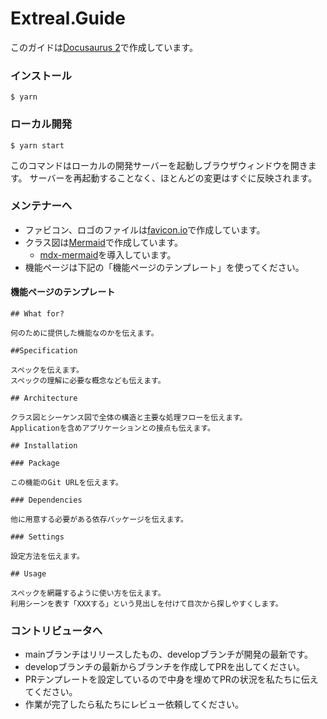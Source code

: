 # Extreal.Guide

このガイドは[Docusaurus 2](https://docusaurus.io/)で作成しています。

### インストール

```
$ yarn
```

### ローカル開発

```
$ yarn start
```

このコマンドはローカルの開発サーバーを起動しブラウザウィンドウを開きます。
サーバーを再起動することなく、ほとんどの変更はすぐに反映されます。

### メンテナーへ

- ファビコン、ロゴのファイルは[favicon.io](https://favicon.io/)で作成しています。
- クラス図は[Mermaid](http://mermaid-js.github.io/mermaid/)で作成しています。
  - [mdx-mermaid](https://github.com/sjwall/mdx-mermaid)を導入しています。
- 機能ページは下記の「機能ページのテンプレート」を使ってください。

#### 機能ページのテンプレート

```
## What for?

何のために提供した機能なのかを伝えます。

##Specification

スペックを伝えます。
スペックの理解に必要な概念なども伝えます。

## Architecture

クラス図とシーケンス図で全体の構造と主要な処理フローを伝えます。
Applicationを含めアプリケーションとの接点も伝えます。

## Installation

### Package

この機能のGit URLを伝えます。

### Dependencies

他に用意する必要がある依存パッケージを伝えます。

### Settings

設定方法を伝えます。

## Usage

スペックを網羅するように使い方を伝えます。
利用シーンを表す「XXXする」という見出しを付けて目次から探しやすくします。
```

### コントリビュータへ

- mainブランチはリリースしたもの、developブランチが開発の最新です。
- developブランチの最新からブランチを作成してPRを出してください。
- PRテンプレートを設定しているので中身を埋めてPRの状況を私たちに伝えてください。
- 作業が完了したら私たちにレビュー依頼してください。
